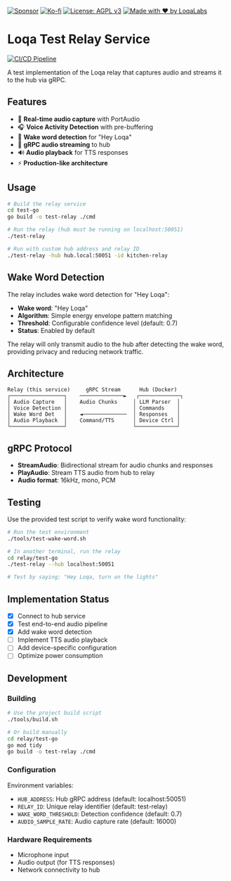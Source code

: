 [![Sponsor](https://img.shields.io/badge/Sponsor-Loqa-ff69b4?logo=githubsponsors&style=for-the-badge)](https://github.com/sponsors/annabarnes1138)
[![Ko-fi](https://img.shields.io/badge/Buy%20me%20a%20coffee-Ko--fi-FF5E5B?logo=ko-fi&logoColor=white&style=for-the-badge)](https://ko-fi.com/annabarnes)
[![License: AGPL v3](https://img.shields.io/badge/License-AGPL--3.0-blue?style=for-the-badge)](LICENSE)
[![Made with ❤️ by LoqaLabs](https://img.shields.io/badge/Made%20with%20%E2%9D%A4%EF%B8%8F-by%20LoqaLabs-ffb6c1?style=for-the-badge)](https://loqalabs.com)

# Loqa Test Relay Service

[![CI/CD Pipeline](https://github.com/loqalabs/loqa-relay/actions/workflows/ci.yml/badge.svg)](https://github.com/loqalabs/loqa-relay/actions/workflows/ci.yml)

A test implementation of the Loqa relay that captures audio and streams it to the hub via gRPC.

## Features

- 🎤 **Real-time audio capture** with PortAudio
- 🎧 **Voice Activity Detection** with pre-buffering
- 🎯 **Wake word detection** for "Hey Loqa"
- 📡 **gRPC audio streaming** to hub
- 🔊 **Audio playback** for TTS responses
- ⚡ **Production-like architecture**

## Usage

```bash
# Build the relay service
cd test-go
go build -o test-relay ./cmd

# Run the relay (hub must be running on localhost:50051)
./test-relay

# Run with custom hub address and relay ID
./test-relay -hub hub.local:50051 -id kitchen-relay
```

## Wake Word Detection

The relay includes wake word detection for "Hey Loqa":

- **Wake word**: "Hey Loqa" 
- **Algorithm**: Simple energy envelope pattern matching
- **Threshold**: Configurable confidence level (default: 0.7)
- **Status**: Enabled by default

The relay will only transmit audio to the hub after detecting the wake word, providing privacy and reducing network traffic.

## Architecture

```
Relay (this service)     gRPC Stream      Hub (Docker)
┌─────────────────┐    ──────────────►   ┌─────────────┐
│ Audio Capture   │    Audio Chunks     │ LLM Parser  │
│ Voice Detection │                     │ Commands    │
│ Wake Word Det   │    ◄──────────────  │ Responses   │
│ Audio Playback  │    Command/TTS      │ Device Ctrl │
└─────────────────┘                     └─────────────┘
```

## gRPC Protocol

- **StreamAudio**: Bidirectional stream for audio chunks and responses
- **PlayAudio**: Stream TTS audio from hub to relay
- **Audio format**: 16kHz, mono, PCM

## Testing

Use the provided test script to verify wake word functionality:

```bash
# Run the test environment
./tools/test-wake-word.sh

# In another terminal, run the relay
cd relay/test-go
./test-relay --hub localhost:50051

# Test by saying: "Hey Loqa, turn on the lights"
```

## Implementation Status

- [x] Connect to hub service
- [x] Test end-to-end audio pipeline  
- [x] Add wake word detection
- [ ] Implement TTS audio playback
- [ ] Add device-specific configuration
- [ ] Optimize power consumption

## Development

### Building
```bash
# Use the project build script
./tools/build.sh

# Or build manually
cd relay/test-go
go mod tidy
go build -o test-relay ./cmd
```

### Configuration
Environment variables:
- `HUB_ADDRESS`: Hub gRPC address (default: localhost:50051)
- `RELAY_ID`: Unique relay identifier (default: test-relay)
- `WAKE_WORD_THRESHOLD`: Detection confidence (default: 0.7)
- `AUDIO_SAMPLE_RATE`: Audio capture rate (default: 16000)

### Hardware Requirements
- Microphone input
- Audio output (for TTS responses)
- Network connectivity to hub 

